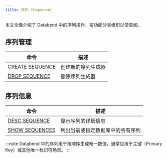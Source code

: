 ```yaml
---
title: 序列（Sequence）
---
```


本文全面介绍了 Databend 中的序列操作，按功能分类组织以便查阅。

## 序列管理

| 命令 | 描述 |
|---------|-------------|
| [CREATE SEQUENCE](create-sequence.md) | 创建新的序列生成器 |
| [DROP SEQUENCE](drop-sequence.md) | 删除序列生成器 |

## 序列信息

| 命令 | 描述 |
|---------|-------------|
| [DESC SEQUENCE](desc-sequence.md) | 显示序列的详细信息 |
| [SHOW SEQUENCES](show-sequences.md) | 列出当前或指定数据库中的所有序列 |

:::note
Databend 中的序列用于按顺序生成唯一数值，通常应用于主键（Primary Key）或其他唯一标识符场景。
:::